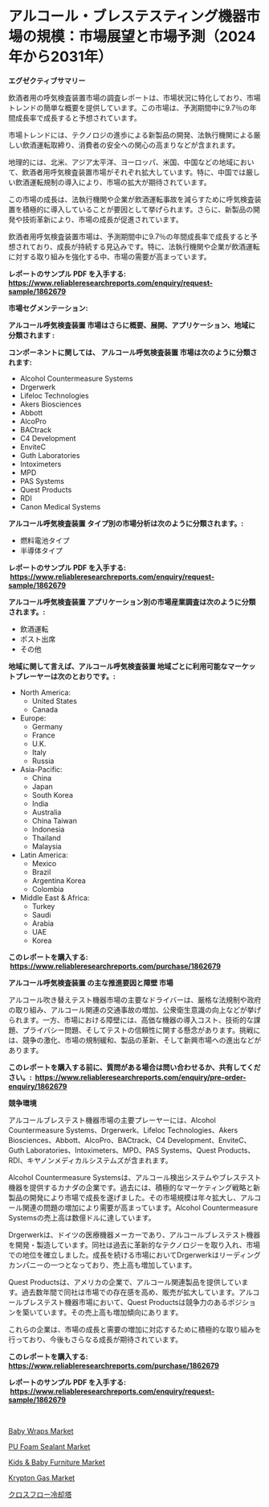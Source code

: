 <p><h1>アルコール・ブレステスティング機器市場の規模：市場展望と市場予測（2024年から2031年）</h1></p><p><strong>エグゼクティブサマリー</strong></p>
<p><p>飲酒者用の呼気検査装置市場の調査レポートは、市場状況に特化しており、市場トレンドの簡単な概要を提供しています。この市場は、予測期間中に9.7％の年間成長率で成長すると予想されています。</p><p>市場トレンドには、テクノロジの進歩による新製品の開発、法執行機関による厳しい飲酒運転取締り、消費者の安全への関心の高まりなどが含まれます。</p><p>地理的には、北米、アジア太平洋、ヨーロッパ、米国、中国などの地域において、飲酒者用呼気検査装置市場がそれぞれ拡大しています。特に、中国では厳しい飲酒運転規制の導入により、市場の拡大が期待されています。</p><p>この市場の成長は、法執行機関や企業が飲酒運転事故を減らすために呼気検査装置を積極的に導入していることが要因として挙げられます。さらに、新製品の開発や技術革新により、市場の成長が促進されています。</p><p>飲酒者用呼気検査装置市場は、予測期間中に9.7％の年間成長率で成長すると予想されており、成長が持続する見込みです。特に、法執行機関や企業が飲酒運転に対する取り組みを強化する中、市場の需要が高まっています。</p></p>
<p><strong>レポートのサンプル PDF を入手する: <a href="https://www.reliableresearchreports.com/enquiry/request-sample/1862679">https://www.reliableresearchreports.com/enquiry/request-sample/1862679</a></strong></p>
<p><strong>市場セグメンテーション:</strong></p>
<p><strong> アルコール呼気検査装置 市場はさらに概要、展開、アプリケーション、地域に分類されます :</strong></p>
<p><strong>コンポーネントに関しては、 アルコール呼気検査装置 市場は次のように分類されます: &nbsp;</strong></p>
<p><ul><li>Alcohol Countermeasure Systems</li><li>Drgerwerk</li><li>Lifeloc Technologies</li><li>Akers Biosciences</li><li>Abbott</li><li>AlcoPro</li><li>BACtrack</li><li>C4 Development</li><li>EnviteC</li><li>Guth Laboratories</li><li>Intoximeters</li><li>MPD</li><li>PAS Systems</li><li>Quest Products</li><li>RDI</li><li>Canon Medical Systems</li></ul></p>
<p><strong> アルコール呼気検査装置 タイプ別の市場分析は次のように分類されます。:</strong></p>
<p><ul><li>燃料電池タイプ</li><li>半導体タイプ</li></ul></p>
<p><strong>レポートのサンプル PDF を入手する: &nbsp;<a href="https://www.reliableresearchreports.com/enquiry/request-sample/1862679">https://www.reliableresearchreports.com/enquiry/request-sample/1862679</a></strong></p>
<p><strong> アルコール呼気検査装置 アプリケーション別の市場産業調査は次のように分類されます。:</strong></p>
<p><ul><li>飲酒運転</li><li>ポスト出席</li><li>その他</li></ul></p>
<p><strong>地域に関して言えば、アルコール呼気検査装置 地域ごとに利用可能なマーケットプレーヤーは次のとおりです。:</strong></p>
<p><ul>
    <li>
        North America:
        <ul>
            <li>United States</li>
            <li>Canada</li>
        </ul>
    </li>
    <li>
        Europe:
        <ul>
            <li>Germany</li>
            <li>France</li>
            <li>U.K.</li>
            <li>Italy</li>
            <li>Russia</li>
        </ul>
    </li>
    <li>
        Asia-Pacific:
        <ul>
            <li>China</li>
            <li>Japan</li>
            <li>South Korea</li>
            <li>India</li>
            <li>Australia</li>
            <li>China Taiwan</li>
            <li>Indonesia</li>
            <li>Thailand</li>
            <li>Malaysia</li>
        </ul>
    </li>
    <li>
        Latin America:
        <ul>
            <li>Mexico</li>
            <li>Brazil</li>
            <li>Argentina Korea</li>
            <li>Colombia</li>
        </ul>
    </li>
    <li>
        Middle East & Africa:
        <ul>
            <li>Turkey</li>
            <li>Saudi</li>
            <li>Arabia</li>
            <li>UAE</li>
            <li>Korea</li>
        </ul>
    </li>
    </ul></p>
<p><strong>このレポートを購入する: &nbsp;<a href="https://www.reliableresearchreports.com/purchase/1862679">https://www.reliableresearchreports.com/purchase/1862679</a></strong></p>
<p><strong>アルコール呼気検査装置 の主な推進要因と障壁 市場</strong></p>
<p><p>アルコール吹き替えテスト機器市場の主要なドライバーは、厳格な法規制や政府の取り組み、アルコール関連の交通事故の増加、公衆衛生意識の向上などが挙げられます。一方、市場における障壁には、高価な機器の導入コスト、技術的な課題、プライバシー問題、そしてテストの信頼性に関する懸念があります。挑戦には、競争の激化、市場の規制緩和、製品の革新、そして新興市場への進出などがあります。</p></p>
<p><strong>このレポートを購入する前に、質問がある場合は問い合わせるか、共有してください。:&nbsp; <a href="https://www.reliableresearchreports.com/enquiry/pre-order-enquiry/1862679">https://www.reliableresearchreports.com/enquiry/pre-order-enquiry/1862679</a></strong></p>
<p><strong>競争環境</strong></p>
<p><p>アルコールブレステスト機器市場の主要プレーヤーには、Alcohol Countermeasure Systems、Drgerwerk、Lifeloc Technologies、Akers Biosciences、Abbott、AlcoPro、BACtrack、C4 Development、EnviteC、Guth Laboratories、Intoximeters、MPD、PAS Systems、Quest Products、RDI、キヤノンメディカルシステムズが含まれます。</p><p>Alcohol Countermeasure Systemsは、アルコール検出システムやブレステスト機器を提供するカナダの企業です。過去には、積極的なマーケティング戦略と新製品の開発により市場で成長を遂げました。その市場規模は年々拡大し、アルコール関連の問題の増加により需要が高まっています。Alcohol Countermeasure Systemsの売上高は数億ドルに達しています。</p><p>Drgerwerkは、ドイツの医療機器メーカーであり、アルコールブレステスト機器を開発・製造しています。同社は過去に革新的なテクノロジーを取り入れ、市場での地位を確立しました。成長を続ける市場においてDrgerwerkはリーディングカンパニーの一つとなっており、売上高も増加しています。</p><p>Quest Productsは、アメリカの企業で、アルコール関連製品を提供しています。過去数年間で同社は市場での存在感を高め、販売が拡大しています。アルコールブレステスト機器市場において、Quest Productsは競争力のあるポジションを築いています。その売上高も増加傾向にあります。</p><p>これらの企業は、市場の成長と需要の増加に対応するために積極的な取り組みを行っており、今後もさらなる成長が期待されています。</p></p>
<p><strong>このレポートを購入する: &nbsp; <a href="https://www.reliableresearchreports.com/purchase/1862679">https://www.reliableresearchreports.com/purchase/1862679</a></strong></p>
<p><strong>レポートのサンプル PDF を入手する: &nbsp;<a href="https://www.reliableresearchreports.com/enquiry/request-sample/1862679">https://www.reliableresearchreports.com/enquiry/request-sample/1862679</a></strong><strong></strong></p>
<p>&nbsp;</p>
<p><p><a href="https://three-jumbo-f6d.notion.site/Baby-Wraps-Market-A-Comprehensive-Report-of-its-Market-Share-Growth-Trends-2024-2031-0e24695a8f5a4b29b8f1f5fc6f95eed3">Baby Wraps Market</a></p><p><a href="https://issuu.com/reportprime-2/docs/pu-foam-sealant-market-size-2030.pptx">PU Foam Sealant Market</a></p><p><a href="https://noble-drawer-34c.notion.site/Kids-Baby-Furniture-Market-with-the-goal-of-estimating-the-market-size-and-future-growth-potential-530add4fcf824e6b9087da08bbcbb5a0">Kids & Baby Furniture Market</a></p><p><a href="https://github.com/prosalinda88/Market-Research-Report-List-3/blob/main/krypton-gas-market.md">Krypton Gas Market</a></p><p><a href="https://medium.com/@royfoote921/%E3%82%AF%E3%83%AD%E3%82%B9%E3%83%95%E3%83%AD%E3%83%BC%E5%86%B7%E5%8D%B4%E5%A1%94%E5%B8%82%E5%A0%B4-2031%E5%B9%B4%E3%81%BE%E3%81%A7%E3%81%AE%E5%8B%95%E5%90%91-%E4%BA%88%E6%B8%AC-%E7%AB%B6%E4%BA%89%E5%88%86%E6%9E%90-194af11ca91a">クロスフロー冷却塔</a></p></p>
